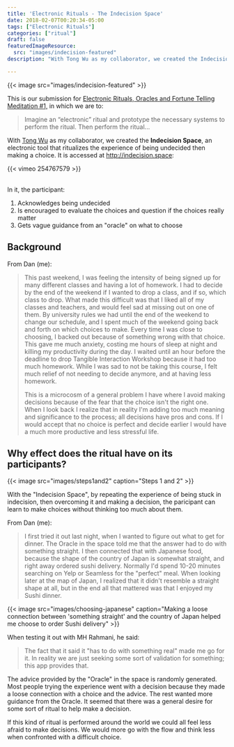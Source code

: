 ```yaml
---
title: 'Electronic Rituals - The Indecision Space'
date: 2018-02-07T00:20:34-05:00
tags: ["Electronic Rituals"]
categories: ["ritual"]
draft: false
featuredImageResource: 
  src: "images/indecision-featured"
description: "With Tong Wu as my collaborator, we created the Indecision Space, an electronic tool that ritualizes the experience of being undecided then making a choice."

---
```


{{< image src="images/indecision-featured" >}}

This is our submission for [Electronic Rituals, Oracles and Fortune Telling](http://eroft.decontextualize.com/) [Meditation #1,](http://eroft.decontextualize.com/schedule#meditation-1-assigned) 
in which we are to:

  > Imagine an “electronic” ritual and prototype the necessary systems to perform the ritual. Then perform the ritual...

With [Tong Wu](http://tongwu.io/) as my collaborator, we created the **Indecision Space**, an electronic tool that ritualizes the experience of being undecided then making a choice. It is accessed at http://indecision.space:

{{< vimeo 254767579 >}}

<br/>
In it, the participant:

1. Acknowledges being undecided
2. Is encouraged to evaluate the choices and question if the choices really matter
3. Gets vague guidance from an "oracle" on what to choose

## Background

From Dan (me):

>This past weekend, I was feeling the intensity of being signed up for many different classes and having a lot of homework.
>I had to decide by the end of the weekend if I wanted to drop a class, and if so, which class to drop. What made this difficult
>was that I liked all of my classes and teachers, and would feel sad at missing out on one of them.
>By university rules we had until the end of the weekend to change our schedule, and I spent much of the weekend going back and forth
>on which choices to make.  Every time I was close to choosing, I backed out because of something wrong with that choice.  This gave me much anxiety, costing me 
>hours of sleep at night and killing my productivity during the day.  I waited until an hour before the deadline to drop Tangible Interaction Workshop because
>it had too much homework.  While I was sad to not be taking this course, I felt much relief of not needing to decide anymore, and at having less homework.
>
>This is a microcosm of a general problem I have where I avoid making decisions because of the fear that the choice isn't the right one. 
>When I look back I realize that in reality I'm adding too much meaning and significance to the process; all decisions have pros and cons. 
>If I would accept that no choice is perfect and decide earlier I would have a much more productive and less stressful life.

## Why effect does the ritual have on its participants?

{{< image src="images/steps1and2" caption="Steps 1 and 2" >}}

With the "Indecision Space", by repeating the experience of being stuck in indecision, then overcoming it and making a decision,
the paricipant can learn to make choices without thinking too much about them.

From Dan (me):

> I first tried it out last night, when I wanted to figure out what to get for dinner.
> The Oracle in the space told me that the answer had to do with something straight.
> I then connected that with Japanese food, because the shape of the country of Japan is somewhat straight,
> and right away ordered sushi delivery.  Normally I'd spend 10-20 minutes searching on Yelp or Seamless for the "perfect" meal.
> When looking later at the map of Japan, I realized that it didn't resemble a straight shape at all, but in the end all that mattered was that I enjoyed my Sushi dinner.

{{< image src="images/choosing-japanese" caption="Making a loose connection between 'something straight' and the country of Japan helped me choose to order Sushi delivery" >}}

When testing it out with MH Rahmani, he said:

> The fact that it said it "has to do with something real" made me go for it. In reality we are just seeking some sort of validation for something; this app provides that.

The advice provided by the "Oracle" in the space is randomly generated. Most people trying the experience went with a decision because they made a loose connection with a choice and the advice.
The rest wanted more guidance from the Oracle.  It seemed that there was a general desire for some sort of ritual to help make a decision.

If this kind of ritual is performed around the world we could all feel less afraid to make decisions.  We would more go with the flow
and think less when confronted with a difficult choice.
